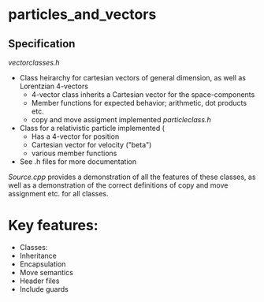 # particles_and_vectors

## Specification
  *vectorclasses.h*
  - Class heirarchy for cartesian vectors of general dimension, as well as Lorentzian 4-vectors
    - 4-vector class inherits a Cartesian vector for the space-components
    - Member functions for expected behavior; arithmetic, dot products etc.
    - copy and move assigment implemented
  *particleclass.h*
  - Class for a relativistic particle implemented (
    - Has a 4-vector for position
    - Cartesian vector for velocity ("beta")
    - various member functions
  - See .h files for more documentation

*Source.cpp* provides a demonstration of all the features of these classes, as well as a demonstration of the correct definitions of copy and move assignment etc. for all classes.

# Key features:
  - Classes:
   - Inheritance
   - Encapsulation
   - Move semantics
  - Header files
   - Include guards
